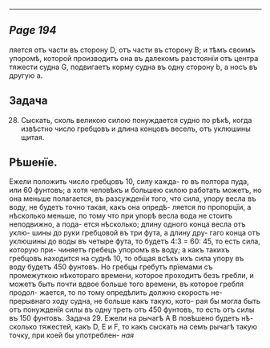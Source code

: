 

---
*Page 194*
---

ляется отъ части въ сторону D, отъ части въ сторону В; и тѣмъ своимъ упоромѣ, которой производитъ она въ далекомъ разстоянїи отъ центра тяжести судна G, подвигаетъ корму судна въ одну сторону b, а носъ въ другую а.
## Задача
28. Сыскать, сколь великою силою понуждается судно по рѣкѣ, когда извѣстно число гребцовъ и длина концовъ веселъ, отъ уклюшины щитая.
## Рѣшенїе.
Ежели положить число гребцовъ 10, силу кажда- го въ полтора пуда, или 60 фунтовъ; а хотя человѣкъ и большею силою работать можетъ, но она меньше полагается, въ разсужденїи того, что сила, упору весла въ воду, не будетъ точно такая, какъ она опредѣ- ляется по пропорцїи, а нѣсколько меньше, по тому что при упорѣ весла вода не стоитъ неподвижно, а пода- ется нѣсколько; длину одного конца весла отъ уклю- шины до руки гребцовой въ три фута, а длину дру- гаго конца отъ уклюшины до воды въ четыре фута, то будетъ 4:3 = 60: 45, то есть сила, которую при- чиняетъ гребецъ упоромъ въ воду; а какъ такихъ гребцовъ находится на суднѣ 10, то общая всѣхъ ихъ сила упору въ воду будетъ 450 фунтовъ. Но гребцы гребутъ прїемами съ промежуткою нѣкотораго времени, которое проходитъ безъ гребли, и можетъ быть почти вдвое больше того времени, въ которое гребля продол- жается, то по тому опредѣлить должно скорость не- прерывнаго ходу судна, не больше какъ такую, кото- рая бы могла быть отъ понужденїя силы въ одну треть отъ 450 фунтовъ, то есть отъ силы въ 150 фунтовъ. Задача
29. Ежели на рычагѣ А В повѣшено будетъ нѣ- сколько тяжестей, какъ D, Е и F, то какъ сыскать на семъ рычагѣ такую точку, при коей бы употреблен-
*ная*